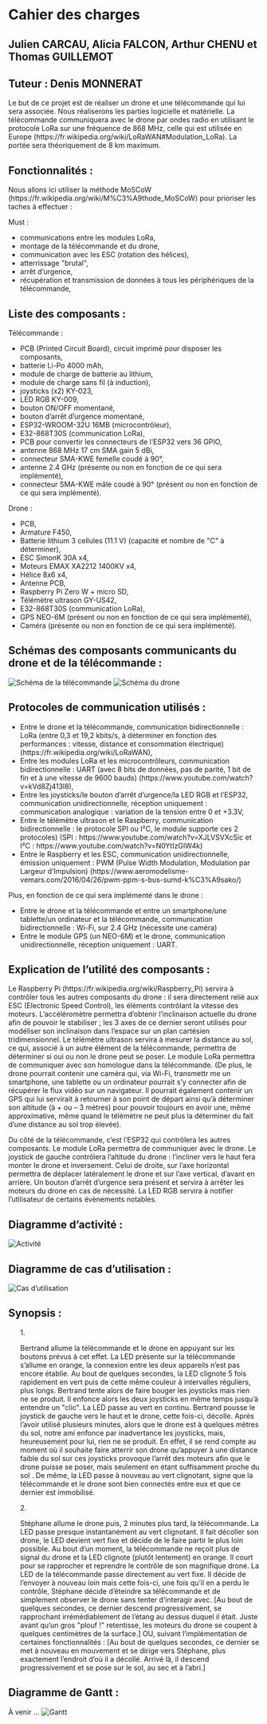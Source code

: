<h1>Cahier des charges</h1>
<h2>Julien CARCAU, Alicia FALCON, Arthur CHENU et Thomas GUILLEMOT</h2>
<h2>Tuteur : Denis MONNERAT</h2>

<p>
Le but de ce projet est de réaliser un drone et une télécommande qui lui sera associée. Nous réaliserons les parties logicielle et matérielle.
La télécommande communiquera avec le drone par ondes radio en utilisant le protocole LoRa sur une fréquence de 868 MHz, celle qui est utilisée en Europe (https://fr.wikipedia.org/wiki/LoRaWAN#Modulation_LoRa).
La portée sera théoriquement de 8 km maximum.
</p>

<h2>Fonctionnalités :</h2>
<p>
Nous allons ici utiliser la méthode MoSCoW (https://fr.wikipedia.org/wiki/M%C3%A9thode_MoSCoW) pour prioriser les taches à effectuer :
</p>
Must :
<ul>
<li>communications entre les modules LoRa,</li>
<li>montage de la télécommande et du drone,</li>
<li>communication avec les ESC (rotation des hélices),</li>
<li>atterrissage "brutal",
<li>arrêt d’urgence,</li>
<li>récupération et transmission de données à tous les périphériques de la télécommande,</li>
</ul>

<h2>Liste des composants :</h2>
Télécommande :
<ul>
<li>PCB (Printed Circuit Board), circuit imprimé pour disposer les composants,</li>
<li>batterie Li-Po 4000 mAh,</li>
<li>module de charge de batterie au lithium,</li>
<li>module de charge sans fil (à induction),</li>
<li>joysticks (x2) KY-023,</li>
<li>LED RGB KY-009,</li>
<li>bouton ON/OFF momentané,</li>
<li>bouton d’arrêt d’urgence momentané,</li>
<li>ESP32-WROOM-32U 16MB (microcontrôleur),</li>
<li>E32-868T30S (communication LoRa),</li>
<li>PCB pour convertir les connecteurs de l’ESP32 vers 36 GPIO,</li>
<li>antenne 868 MHz 17 cm SMA gain 5 dBi,</li>
<li>connecteur SMA-KWE femelle coudé à 90°,</li>
<li>antenne 2.4 GHz (présente ou non en fonction de ce qui sera implémenté),</li>
<li>connecteur SMA-KWE mâle coudé à 90° (présent ou non en fonction de ce qui sera implémenté).</li>
</ul>

Drone :
<ul>
<li>PCB,</li>
<li>Armature F450,</li>
<li>Batterie lithium 3 cellules (11.1 V) (capacité et nombre de "C" à déterminer),</li>
<li>ESC SimonK 30A x4,</li>
<li>Moteurs EMAX XA2212 1400KV x4,</li>
<li>Hélice 8x6 x4,</li>
<li>Antenne PCB,</li>
<li>Raspberry Pi Zero W + micro SD,</li>
<li>Télémètre ultrason GY-US42,</li>
<li>E32-868T30S (communication LoRa),</li>
<li>GPS NEO-6M (présent ou non en fonction de ce qui sera implémenté),</li>
<li>Caméra (présente ou non en fonction de ce qui sera implémenté).</li>
</ul>

<h2>Schémas des composants communicants du drone et de la télécommande :</h2>
<img src="images/telecommande.png" alt="Schéma de la télécommande"/>
<img src="images/drone.png" alt="Schéma du drone"/>

<h2>Protocoles de communication utilisés :</h2>
<ul>
<li>Entre le drone et la télécommande, communication bidirectionnelle : LoRa (entre 0,3 et 19,2 kbits/s, à déterminer en fonction des performances : vitesse, distance et consommation électrique) (https://fr.wikipedia.org/wiki/LoRaWAN),
<li>Entre les modules LoRa et les microcontrôleurs, communication bidirectionnelle : UART (avec 8 bits de données, pas de parité, 1 bit de fin et à une vitesse de 9600 bauds) (https://www.youtube.com/watch?v=kVd8Zj413l8),
<li>Entre les joysticks/le bouton d’arrêt d’urgence/la LED RGB et l’ESP32, communication unidirectionnelle, réception uniquement : communication analogique : variation de la tension entre 0 et +3.3V,
<li>Entre le télémètre ultrason et le Raspberry, communication bidirectionnelle : le protocole SPI ou I²C, le module supporte ces 2 protocoles) (SPI : https://www.youtube.com/watch?v=XJLVSVXcSic et I²C : https://www.youtube.com/watch?v=N0YtIzGIW4k)
<li>Entre le Raspberry et les ESC, communication unidirectionnelle, émission uniquement : PWM (Pulse Width Modulation, Modulation par Largeur d’Impulsion) (https://www.aeromodelisme-vemars.com/2016/04/26/pwm-ppm-s-bus-sumd-k%C3%A9sako/)
</ul>
Plus, en fonction de ce qui sera implémenté dans le drone :
<ul>
<li>Entre le drone et la télécommande et entre un smartphone/une tablette/un ordinateur et la télécommande, communication bidirectionnelle : Wi-Fi, sur 2.4 GHz (nécessite une caméra)
<li>Entre le module GPS (un NEO-6M) et le drone, communication unidirectionnelle, réception uniquement : UART.
</ul>

<h2>Explication de l’utilité des composants :</h2>
<p>
Le Raspberry Pi (https://fr.wikipedia.org/wiki/Raspberry_Pi) servira à contrôler tous les autres composants du drone :
il sera directement relié aux ESC (Electronic Speed Control), les éléments contrôlant la vitesse des moteurs.
L’accéléromètre permettra d’obtenir l’inclinaison actuelle du drone afin de pouvoir le stabiliser ; les 3 axes de ce dernier seront utilisés pour modéliser son inclinaison dans l’espace sur un plan cartésien tridimensionnel.
Le télémètre ultrason servira à mesurer la distance au sol, ce qui, associé à un autre élément de la télécommande, permettra de déterminer si oui ou non le drone peut se poser.
Le module LoRa permettra de communiquer avec son homologue dans la télécommande.
(De plus, le drone pourrait contenir une caméra qui, via Wi-Fi, transmettr me un smartphone, une tablette ou un ordinateur pourrait s’y connecter afin de récupérer le flux vidéo sur un navigateur.
Il pourrait également contenir un GPS qui lui servirait à retourner à son point de départ ainsi qu’à déterminer son altitude (à + ou – 3 mètres) pour pouvoir toujours en avoir une, même approximative, même quand le télémètre ne peut plus la déterminer du fait d’une distance au sol trop élevée).

Du côté de la télécommande, c’est l’ESP32 qui contrôlera les autres composants.
Le module LoRa permettra de communiquer avec le drone.
Le joystick de gauche contrôlera l’altitude du drone : l’incliner vers le haut fera monter le drone et inversement. Celui de droite, sur l’axe horizontal permettra de déplacer latéralement le drone et sur l’axe vertical, d’avant en arrière.
Un bouton d’arrêt d’urgence sera présent et servira à arrêter les moteurs du drone en cas de nécessité. La LED RGB servira à notifier l’utilisateur de certains évènements notables.
</p>

<h2>Diagramme d’activité :</h2>
<img src="images/activite.png" alt="Activité"/>

<h2>Diagramme de cas d’utilisation :</h2>
<img src="images/utilisation.png" alt="Cas d’utilisation"/>

<h2>Synopsis :</h2>
<ul>
1. <p>Bertrand allume la télécommande et le drone en appuyant sur les boutons prévus à cet effet.
La LED présente sur la télécommande s’allume en orange, la connexion entre les deux appareils n’est pas encore établie.
Au bout de quelques secondes, la LED clignote 5 fois rapidement en vert puis de cette même couleur à intervalles réguliers, plus longs.
Bertrand tente alors de faire bouger les joysticks mais rien ne se produit.
Il enfonce alors les deux joysticks en même temps jusqu’à entendre un "clic".
La LED passe au vert en continu.
Bertrand pousse le joystick de gauche vers le haut et le drone, cette fois-ci, décolle.
Après l’avoir utilisé plusieurs minutes, alors que le drone est à quelques mètres du sol, notre ami enfonce par inadvertance les joysticks, mais, heureusement pour lui, rien ne se produit.
En effet, il se rend compte au moment où il souhaite faire atterrir son drone qu’appuyer à une distance faible du sol sur ces joysticks provoque l’arrêt des moteurs afin que le drone puisse se poser, mais seulement en étant suffisamment proche du sol .
De même, la LED passe à nouveau au vert clignotant, signe que la télécommande et le drone sont bien connectés entre eux et que ce dernier est immobilisé.</p>
2. <p>Stéphane allume le drone puis, 2 minutes plus tard, la télécommande.
La LED passe presque instantanément au vert clignotant.
Il fait décoller son drone, le LED devient vert fixe et décide de le faire partir le plus loin possible. Au bout d’un moment, la télécommande ne reçoit plus de signal du drone et la LED clignote (plutôt lentement) en orange. Il court pour se rapprocher et reprendre le contrôle de son magnifique drone.
La LED de la télécommande passe directement au vert fixe.
Il décide de l’envoyer à nouveau loin mais cette fois-ci, une fois qu’il en a perdu le contrôle, Stéphane décide d’éteindre sa télécommande et de simplement observer le drone sans tenter d’interagir avec.
[Au bout de quelques secondes, ce dernier descend progressivement, se rapprochant irrémédiablement de l’étang au dessus duquel il était. Juste avant qu’un gros "plouf !" retentisse, les moteurs du drone se coupent à quelques centimètres de la surface.]
OU, suivant l’implémentation de certaines fonctionnalités :
[Au bout de quelques secondes, ce dernier se met à nouveau en mouvement et se dirige vers Stéphane, plus exactement l’endroit d’où il a décollé. Arrivé là, il descend progressivement et se pose sur le sol, au sec et à l’abri.]</p>
</ul>

<h2>Diagramme de Gantt :</h2>
À venir ...
<img src="images/gantt.png" alt="Gantt"/>
